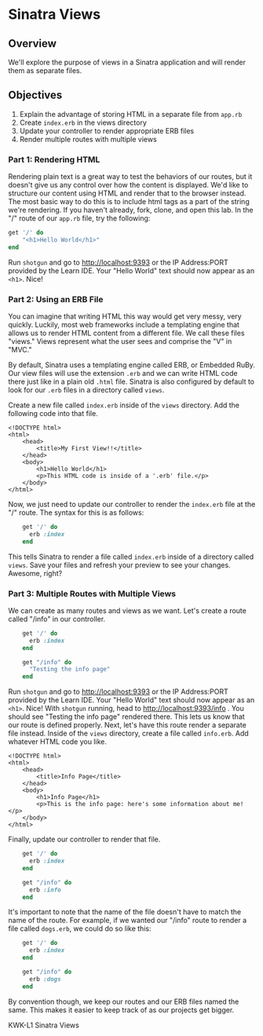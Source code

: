 # Sinatra Views

## Overview

We'll explore the purpose of views in a Sinatra application and will render them as separate files.

## Objectives

1. Explain the advantage of storing HTML in a separate file from `app.rb`
2. Create `index.erb` in the views directory
3. Update your controller to render appropriate ERB files
2. Render multiple routes with multiple views


### Part 1: Rendering HTML

Rendering plain text is a great way to test the behaviors of our routes, but it
doesn't give us any control over how the content is displayed. We'd like to
structure our content using HTML and render that to the browser instead. The
most basic way to do this is to include html tags as a part of the string we're
rendering. If you haven't already, fork, clone, and open this lab. In the "/"
route of our `app.rb` file, try the following:

```ruby
get '/' do
	"<h1>Hello World</h1>"
end
```

Run `shotgun` and go to [http://localhost:9393](http://localhost:9393) or the IP
Address:PORT provided by the Learn IDE. Your "Hello World" text should now
appear as an `<h1>`. Nice!

### Part 2: Using an ERB File

You can imagine that writing HTML this way would get very messy, very quickly.
Luckily, most web frameworks include a templating engine that allows us to
render HTML content from a different file. We call these files "views." Views
represent what the user sees and comprise the "V" in "MVC."

By default, Sinatra uses a templating engine called ERB, or Embedded RuBy. Our
view files will use the extension `.erb` and we can write HTML code there just
like in a plain old `.html` file. Sinatra is also configured by default to look
for our `.erb` files in a directory called `views`.

Create a new file called `index.erb` inside of the `views` directory. Add the
following code into that file.

```erb
<!DOCTYPE html>
<html>
	<head>
		<title>My First View!!</title>
	</head>
	<body>
		<h1>Hello World</h1>
		<p>This HTML code is inside of a '.erb' file.</p>
	</body>
</html>
```

Now, we just need to update our controller to render the `index.erb` file at the "/"
route. The syntax for this is as follows:

```ruby
	get '/' do
	  erb :index
	end
```

This tells Sinatra to render a file called `index.erb` inside of a directory
called `views`. Save your files and refresh your preview to see your changes.
Awesome, right?

### Part 3: Multiple Routes with Multiple Views

We can create as many routes and views as we want. Let's create a route called
"/info" in our controller.

```ruby
	get '/' do
	  erb :index
	end

	get "/info" do
	  "Testing the info page"
	end
```

Run `shotgun` and go to [http://localhost:9393](http://localhost:9393) or the IP
Address:PORT provided by the Learn IDE. Your "Hello World" text should now
appear as an `<h1>`. Nice! With `shotgun` running, head to
[http://localhost:9393/info](http://localhost:9393/info) . You should see
"Testing the info page" rendered there. This lets us know that our route is
defined properly. Next, let's have this route render a separate file instead.
Inside of the `views` directory, create a file called `info.erb`. Add whatever
HTML code you like.

```erb
<!DOCTYPE html>
<html>
	<head>
		<title>Info Page</title>
	</head>
	<body>
		<h1>Info Page</h1>
		<p>This is the info page: here's some information about me!</p>
	</body>
</html>
```

Finally, update our controller to render that file.

```ruby
	get '/' do
	  erb :index
	end

	get "/info" do
	  erb :info
	end
```

It's important to note that the name of the file doesn't have to match the name
of the route. For example, if we wanted our "/info" route to render a file
called `dogs.erb`, we could do so like this:

```ruby
	get '/' do
	  erb :index
	end

	get "/info" do
	  erb :dogs
	end
```

By convention though, we keep our routes and our ERB files named the same. This
makes it easier to keep track of as our projects get bigger.

<p data-visibility='hidden'>KWK-L1 Sinatra Views</p>
